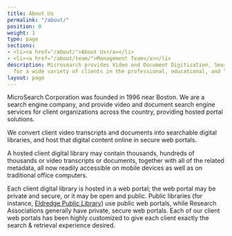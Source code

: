 ```yaml
---
title: About Us
permalink: "/about/"
position: 0
weight: 1
type: page
sections:
- <li><a href="/about/">About Us</a></li>
- <li><a href="/about/team/">Management Team</a></li>
description: Microsearch provides Video and Document Digitization, Search, and SEO
  for a wide variety of clients in the professional, educational, and labor sectors.
layout: page
---
```


MicroSearch Corporation was founded in 1996 near Boston. We are a search engine company, and provide video and document search engine services for client organizations across the country, providing hosted portal solutions.

We convert client video transcripts and documents into searchable digital libraries, and host that digital content online in secure web portals.

A hosted client digital library may contain thousands, hundreds of thousands or video transcripts or documents, together with all of the related metadata, all now readily accessible on mobile devices as well as on traditional office computers.

Each client digital library is hosted in a web portal; the web portal may be private and secure, or it may be open and public. Public libraries (for instance, [Eldredge Public Library](Eldredge.Microsearch.net)[](http://eldredge.microsearch.net)) use public web portals, while Research Associations generally have private, secure web portals. Each of our client web portals has been highly customized to give each client exactly the search & retrieval experience desired.